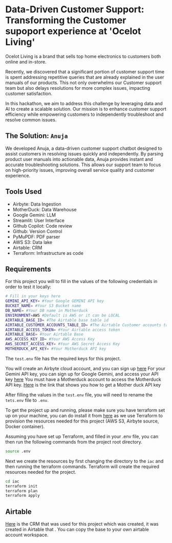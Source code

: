 # Data-Driven Customer Support: Transforming the Customer supoport experience at 'Ocelot Living'

Ocelot Living is a brand that sells top home electronics to customers both online and in-store.

Recently, we discovered that a significant portion of customer support time is spent addressing repetitive queries that are already explained in the user manuals of our products. This not only overwhelms our Customer support team but also delays resolutions for more complex issues, impacting customer satisfaction.

In this hackathon, we aim to address this challenge by leveraging data and AI to create a scalable solution. Our mission is to enhance customer support efficiency while empowering customers to independently troubleshoot and resolve common issues.

## The Solution: `Anuja`

We developed Anuja, a data-driven customer support chatbot designed to assist customers in resolving issues quickly and independently. By parsing product user manuals into actionable data, Anuja provides instant and accurate troubleshooting solutions. This allows our support team to focus on high-priority issues, improving overall service quality and customer experience.

## Tools Used

- Airbyte: Data Ingestion
- MotherDuck: Data Warehouse
- Google Gemini: LLM
- Streamlit: User Interface
- Github Copilot: Code review
- Github: Version Control
- PyMuPDF: PDF parser
- AWS S3: Data lake
- Airtable: CRM
- Terraform: Infrastructure as code

## Requirements

For this project you will to fill in the values of the following credentials in order to test it locally:

```bash
# Fill in your keys here
GEMINI_API_KEY= #Your Google GEMINI API key
BUCKET_NAME= #Your S3 Bucket name
DB_NAME= #Your DB name in Motherduck
ENVIRONMENT=AWS #Default is AWS or it can be LOCAL
AIRTABLE_BASE_ID= #The Airtable base table id
AIRTABLE_CUSTOMER_ACCOUNTS_TABLE_ID= #The Airtable Customer accounts table
AIRTABLE_ACCESS_TOKEN= #Your Airtable access token
AIRTABLE_BASE= #Your Airtable Base
AWS_ACCESS_KEY_ID= #Your AWS Access Key
AWS_SECRET_ACCESS_KEY= #Your AWS Secret Access Key
MOTHERDUCK_API_KEY= #Your Motherduck API key
```

The `test.env` file has the required keys for this project.

You will create an Airbyte cloud account, and you can sign up [here](https://airbyte.com/product/airbyte-cloud)
For your Gemini API key, you can sign up for Google Gemini, and access your API key [here](https://aistudio.google.com/apikey)
You must have a Motherduck account to access the Motherduck API key. [Here](https://motherduck.com/docs/key-tasks/authenticating-and-connecting-to-motherduck/authenticating-to-motherduck/#authentication-using-an-access-token) is the link that shows you how to get a Mother duck API key

After filling the values in the `test.env` file, you will need to rename the `tets.env` file to `.env`.

To get the project up and running, please make sure you have terraform set up on your machine, you can do install it from [here](https://developer.hashicorp.com/terraform/tutorials/aws-get-started/install-cli) as we use Terraform to provision the resources needed for this project (AWS S3, Airbyte source, Docker container).

Assuming you have set up Terraform, and filled in your .env file, you can then run the following commands from the project root directory.

```bash
source .env
```

Next we create the resources by first changing the directory to the `iac` and then running the terraform commands. Terraform will create the required resources needed for the project.

```bash
cd iac
terraform init
terraform plan
terraform apply
```

## Airtable

[Here](https://airtable.com/app9prJZjrqpUAnZt/shrbOzAfiZVwzwO9D) is the CRM that was used for this project which was created, it was created in Airtable that . You can copy the base to your own airtable account workspace.
